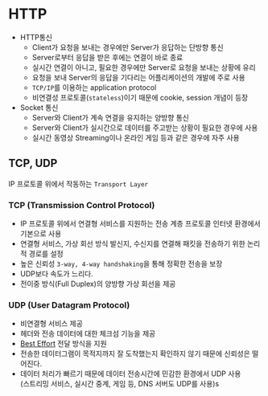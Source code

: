 # HTTP

- HTTP통신
  - Client가 요청을 보내는 경우에만 Server가 응답하는 단방향 통신
  - Server로부터 응답을 받은 후에는 연결이 바로 종료
  - 실시간 연결이 아니고, 필요한 경우에만 Server로 요청을 보내는 상황에 유리
  - 요청을 보내 Server의 응답을 기다리는 어플리케이션의 개발에 주로 사용
  - `TCP/IP`를 이용하는 application protocol
  - 비연결성 프로토콜(`stateless`)이기 때문에 cookie, session 개념이 등장
- Socket 통신
  - Server와 Client가 계속 연결을 유지하는 양방향 통신
  - Server와 Client가 실시간으로 데이터를 주고받는 상황이 필요한 경우에 사용
  - 실시간 동영상 Streaming이나 온라인 게임 등과 같은 경우에 자주 사용

## TCP, UDP

IP 프로토콜 위에서 작동하는 `Transport Layer`
  
### TCP (Transmission Control Protocol)
- IP 프로토콜 위에서 연결형 서비스를 지원하는 전송 계층 프로토콜
인터넷 환경에서 기본으로 사용
- 연결형 서비스, 가상 회선 방식
발신지, 수신지를 연결해 패킷을 전송하기 위한 논리적 경로를 설정
- 높은 신뢰성
`3-way, 4-way handshaking`을 통해 정확한 전송을 보장
- UDP보다 속도가 느리다.
- 전이중 방식(Full Duplex)의 양방향 가상 회선을 제공

### UDP (User Datagram Protocol)
- 비연결형 서비스 제공
- 헤더와 전송 데이터에 대한 체크섬 기능을 제공
- [Best Effort](https://en.wikipedia.org/wiki/Best-effort_delivery) 전달 방식을 지원
- 전송한 데이터그램이 목적지까지 잘 도착했는지 확인하지 않기 때문에 신뢰성은 떨어진다.
- 데이터 처리가 빠르기 때문에 데이터 전송시간에 민감한 환경에서 UDP 사용  
(스트리밍 서비스, 실시간 중계, 게임 등, DNS 서버도 UDP를 사용)s